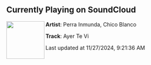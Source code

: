 ## Currently Playing on SoundCloud

[<img align="left" width="100" src="https://i1.sndcdn.com/artworks-LFqsuD4Ni8hZOdNp-YomL8Q-t500x500.png">](https://soundcloud.com/livefromearth/725460fe-631f-4d6d-b43c-e62d0c343e20)

**Artist**: Perra Inmunda, Chico Blanco  

**Track**: Ayer Te Vi

Last updated at 11/27/2024, 9:21:36 AM
